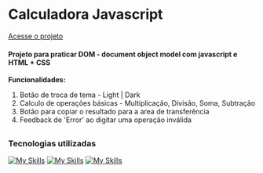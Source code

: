 # Calculadora Javascript
 <a href="https://romeoliveirasantos.github.io/calcJS/" target="_blank">Acesse o projeto</a>
#### Projeto para praticar DOM - document object model com javascript e HTML + CSS
**Funcionalidades:**
1. Botão de troca de tema - Light | Dark
2. Calculo de operações básicas - Multiplicação, Divisão, Soma, Subtração
3. Botão para copiar o resultado para a area de transferência
4. Feedback de 'Error' ao digitar uma operação inválida
##
### Tecnologias utilizadas
[![My Skills](https://skillicons.dev/icons?i=html)](https://skillicons.dev)
[![My Skills](https://skillicons.dev/icons?i=css)](https://skillicons.dev)
[![My Skills](https://skillicons.dev/icons?i=js)](https://skillicons.dev)
